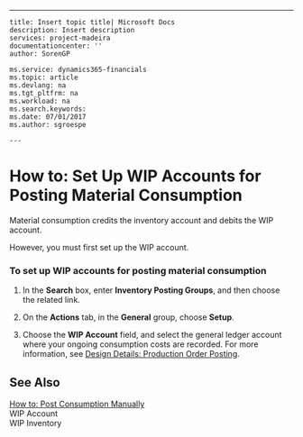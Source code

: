 ---
    title: Insert topic title| Microsoft Docs
    description: Insert description
    services: project-madeira
    documentationcenter: ''
    author: SorenGP

    ms.service: dynamics365-financials
    ms.topic: article
    ms.devlang: na
    ms.tgt_pltfrm: na
    ms.workload: na
    ms.search.keywords:
    ms.date: 07/01/2017
    ms.author: sgroespe

    ---
# How to: Set Up WIP Accounts for Posting Material Consumption
Material consumption credits the inventory account and debits the WIP account.  
  
 However, you must first set up the WIP account.  
  
### To set up WIP accounts for posting material consumption  
  
1.  In the **Search** box, enter **Inventory Posting Groups**, and then choose the related link.  
  
2.  On the **Actions** tab, in the **General** group, choose **Setup**.  
  
3.  Choose the **WIP Account** field, and select the general ledger account where your ongoing consumption costs are recorded. For more information, see [Design Details: Production Order Posting](../design-details-production-order-posting.md).  
  
## See Also  
 [How to: Post Consumption Manually](../how-to-post-consumption-manually.md)   
 WIP Account   
 WIP Inventory